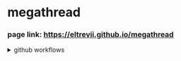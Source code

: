 # megathread
### page link: https://eltrevii.github.io/megathread

<details>
<summary>github workflows</summary>
- [actions/checkout](https://github.com/actions/checkout)
- [actions/cache](https://github.com/actions/cache)
- [actions/setup-node](https://github.com/actions/setup-node)
</details>